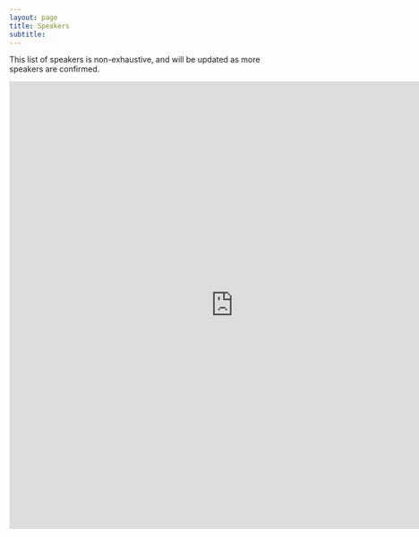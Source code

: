```yaml
---
layout: page
title: Speakers 
subtitle: 
---
```


This list of speakers is non-exhaustive, and will be updated as more speakers are confirmed.

<iframe src="https://cdn.rawgit.com/ashv-sandbox/ashv-sandbox.github.io/6d836fbf/speakers.html" frameborder="0" allowfullscreen width="800" height="800"></iframe>
